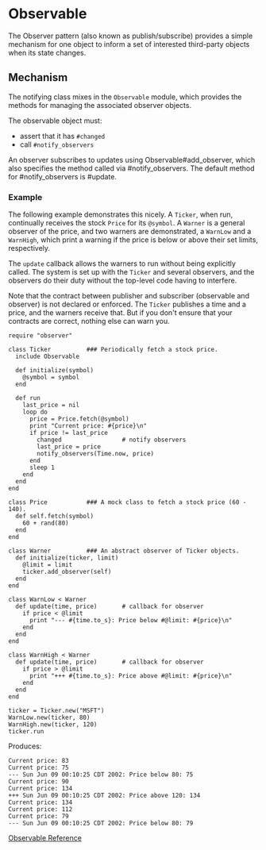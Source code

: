 # Observable

The Observer pattern (also known as publish/subscribe) provides a simple
mechanism for one object to inform a set of interested third-party objects
when its state changes.

## Mechanism

The notifying class mixes in the `Observable` module, which provides the
methods for managing the associated observer objects.

The observable object must:
*   assert that it has `#changed`
*   call `#notify_observers`


An observer subscribes to updates using Observable#add_observer, which also
specifies the method called via #notify_observers. The default method for
#notify_observers is #update.

### Example

The following example demonstrates this nicely.  A `Ticker`, when run,
continually receives the stock `Price` for its `@symbol`.  A `Warner` is a
general observer of the price, and two warners are demonstrated, a `WarnLow`
and a `WarnHigh`, which print a warning if the price is below or above their
set limits, respectively.

The `update` callback allows the warners to run without being explicitly
called.  The system is set up with the `Ticker` and several observers, and the
observers do their duty without the top-level code having to interfere.

Note that the contract between publisher and subscriber (observable and
observer) is not declared or enforced.  The `Ticker` publishes a time and a
price, and the warners receive that.  But if you don't ensure that your
contracts are correct, nothing else can warn you.

    require "observer"

    class Ticker          ### Periodically fetch a stock price.
      include Observable

      def initialize(symbol)
        @symbol = symbol
      end

      def run
        last_price = nil
        loop do
          price = Price.fetch(@symbol)
          print "Current price: #{price}\n"
          if price != last_price
            changed                 # notify observers
            last_price = price
            notify_observers(Time.now, price)
          end
          sleep 1
        end
      end
    end

    class Price           ### A mock class to fetch a stock price (60 - 140).
      def self.fetch(symbol)
        60 + rand(80)
      end
    end

    class Warner          ### An abstract observer of Ticker objects.
      def initialize(ticker, limit)
        @limit = limit
        ticker.add_observer(self)
      end
    end

    class WarnLow < Warner
      def update(time, price)       # callback for observer
        if price < @limit
          print "--- #{time.to_s}: Price below #@limit: #{price}\n"
        end
      end
    end

    class WarnHigh < Warner
      def update(time, price)       # callback for observer
        if price > @limit
          print "+++ #{time.to_s}: Price above #@limit: #{price}\n"
        end
      end
    end

    ticker = Ticker.new("MSFT")
    WarnLow.new(ticker, 80)
    WarnHigh.new(ticker, 120)
    ticker.run

Produces:

    Current price: 83
    Current price: 75
    --- Sun Jun 09 00:10:25 CDT 2002: Price below 80: 75
    Current price: 90
    Current price: 134
    +++ Sun Jun 09 00:10:25 CDT 2002: Price above 120: 134
    Current price: 134
    Current price: 112
    Current price: 79
    --- Sun Jun 09 00:10:25 CDT 2002: Price below 80: 79

[Observable Reference](https://ruby-doc.org/stdlib-2.6/libdoc/observer/rdoc/Observable.html)

